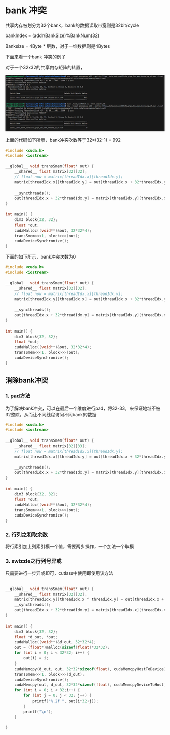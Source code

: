 # bank 冲突

共享内存被划分为32个bank，bank的数据读取带宽则是32bit/cycle

bankIndex = (addr/BankSize)%BankNum(32)

Banksize = 4Byte * 层数，对于一维数据则是4Bytes


下面来看一个bank 冲突的例子



对于一个32x32的共享内存矩阵的转置，

![alt text](image.png)

上面的代码如下所示，bank冲突次数等于32*(32-1) = 992

```cpp
#include <cuda.h>
#include <iostream>

__global__ void transSmem(float* out) {
    __shared__ float matrix[32][32];
    // float now = matrix[threadIdx.x][threadIdx.y];
    matrix[threadIdx.x][threadIdx.y] = out[threadIdx.x + 32*threadIdx.y];

    __syncthreads();
    out[threadIdx.x + 32*threadIdx.y] = matrix[threadIdx.y][threadIdx.x];
}

int main() {
    dim3 block{32, 32};
    float *out;
    cudaMalloc((void**)&out, 32*32*4);
    transSmem<<<1, block>>>(out);
    cudaDeviceSynchronize();
}
```

下面的如下所示，bank冲突次数为0

```cpp
#include <cuda.h>
#include <iostream>

__global__ void transSmem(float* out) {
    __shared__ float matrix[32][32];
    // float now = matrix[threadIdx.x][threadIdx.y];
    matrix[threadIdx.y][threadIdx.x] = out[threadIdx.x + 32*threadIdx.y];

    __syncthreads();
    out[threadIdx.x + 32*threadIdx.y] = matrix[threadIdx.y][threadIdx.x];
}

int main() {
    dim3 block{32, 32};
    float *out;
    cudaMalloc((void**)&out, 32*32*4);
    transSmem<<<1, block>>>(out);
    cudaDeviceSynchronize();
}
```
## 消除bank冲突

### 1. pad方法
为了解决bank冲突，可以在最后一个维度进行pad，将32-33，来保证地址不被32整除，从而让不同线程访问不同bank的数据

```cpp
#include <cuda.h>
#include <iostream>

__global__ void transSmem(float* out) {
    __shared__ float matrix[32][33];
    // float now = matrix[threadIdx.x][threadIdx.y];
    matrix[threadIdx.x][threadIdx.y] = out[threadIdx.x + 32*threadIdx.y];

    __syncthreads();
    out[threadIdx.x + 32*threadIdx.y] = matrix[threadIdx.y][threadIdx.x];
}

int main() {
    dim3 block{32, 32};
    float *out;
    cudaMalloc((void**)&out, 32*32*4);
    transSmem<<<1, block>>>(out);
    cudaDeviceSynchronize();
}
```

### 2. 行列之和取余数

将行索引加上列索引模一个值，需要两步操作，一个加法一个取模

### 3. swizzle之行列号异或

只需要进行一步异或即可，cutlass中使用即使用该方法

```cpp

__global__ void transSmem(float* out) {
    __shared__ float matrix[32][32];
    matrix[threadIdx.y][threadIdx.x ^ threadIdx.y] = out[threadIdx.x + 32*threadIdx.y]; // 加载原始数据
    __syncthreads();
    out[threadIdx.x + 32*threadIdx.y] = matrix[threadIdx.x][threadIdx.x ^ threadIdx.y]; // 写入转置数据
}

int main() {
    dim3 block{32, 32};
    float *d_out, *out;
    cudaMalloc((void**)&d_out, 32*32*4);
    out = (float*)malloc(sizeof(float)*32*32);
    for (int i = 0; i < 32*32; i++) {
        out[i] = i;
    }
    cudaMemcpy(d_out, out, 32*32*sizeof(float), cudaMemcpyHostToDevice);
    transSmem<<<1, block>>>(d_out);
    cudaDeviceSynchronize();
    cudaMemcpy(out, d_out, 32*32*sizeof(float), cudaMemcpyDeviceToHost);
    for (int i = 0; i < 32;i++) {
        for (int j = 0; j < 32; j++) {
            printf("%.2f ", out[i*32+j]);
        }
        printf("\n");
    }

}
```
